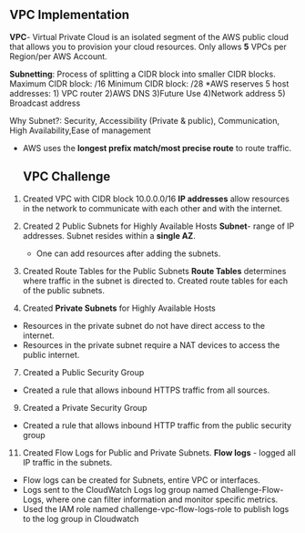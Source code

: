 ## VPC Implementation
**VPC**- Virtual Private Cloud is an isolated segment of the AWS public cloud that allows you to provision your cloud resources. 
Only allows **5** VPCs per Region/per AWS Account.

**Subnetting**: Process of splitting a CIDR block into smaller CIDR blocks.
Maximum CIDR block: /16
Minimum CIDR block: /28
*AWS reserves 5 host addresses: 1) VPC router 2)AWS DNS 3)Future Use 
4)Network address 5) Broadcast address

Why Subnet?: Security, Accessibility (Private & public), Communication, High Availability,Ease of management

- AWS uses the **longest prefix match/most precise route** to route traffic.

  ## VPC Challenge
1. Created VPC with CIDR block 10.0.0.0/16
**IP addresses** allow resources in the network to communicate with each other and with the internet.
3. Created 2 Public Subnets for Highly Available Hosts
   **Subnet**- range of IP addresses. Subnet resides within a **single AZ**.
   - One can add resources after adding the subnets.
4. Created Route Tables for the Public Subnets
   **Route Tables** determines where traffic in the subnet is directed to.
Created route tables for each of the public subnets.

5. Created **Private Subnets** for Highly Available Hosts
- Resources in the private subnet do not have direct access to the internet.
- Resources in the private subnet require a NAT devices to access the public internet.

7. Created a Public Security Group
- Created a rule that allows inbound HTTPS traffic from all sources.

9. Created a Private Security Group
- Created a rule that allows inbound HTTP traffic from the public security group

11. Created Flow Logs for Public and Private Subnets.
**Flow logs** - logged all IP traffic in the subnets.
- Flow logs can be created for Subnets, entire VPC or interfaces.
- Logs sent to the CloudWatch Logs log group named Challenge-Flow-Logs, where one can filter information and monitor specific metrics.
- Used the IAM role named challenge-vpc-flow-logs-role to publish logs to the log group in Cloudwatch
